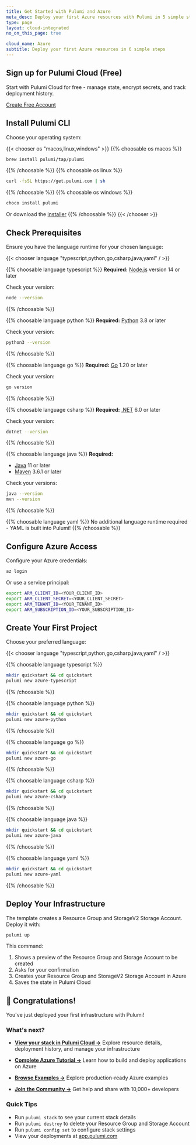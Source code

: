 ```yaml
---
title: Get Started with Pulumi and Azure
meta_desc: Deploy your first Azure resources with Pulumi in 5 simple steps
type: page
layout: cloud-integrated
no_on_this_page: true

cloud_name: Azure
subtitle: Deploy your first Azure resources in 6 simple steps
---
```


## Sign up for Pulumi Cloud (Free)

Start with Pulumi Cloud for free - manage state, encrypt secrets, and track deployment history.

<a href="https://app.pulumi.com/signup" class="btn-primary btn-lg">Create Free Account</a>

## Install Pulumi CLI

Choose your operating system:

{{< chooser os "macos,linux,windows" >}}
{{% choosable os macos %}}

```bash
brew install pulumi/tap/pulumi
```

{{% /choosable %}}
{{% choosable os linux %}}

```bash
curl -fsSL https://get.pulumi.com | sh
```

{{% /choosable %}}
{{% choosable os windows %}}

```powershell
choco install pulumi
```

Or download the [installer](https://github.com/pulumi/pulumi/releases)
{{% /choosable %}}
{{< /chooser >}}

## Check Prerequisites

Ensure you have the language runtime for your chosen language:

{{< chooser language "typescript,python,go,csharp,java,yaml" / >}}

{{% choosable language typescript %}}
**Required:** [Node.js](https://nodejs.org/) version 14 or later

Check your version:

```bash
node --version
```

{{% /choosable %}}

{{% choosable language python %}}
**Required:** [Python](https://www.python.org/) 3.8 or later

Check your version:

```bash
python3 --version
```

{{% /choosable %}}

{{% choosable language go %}}
**Required:** [Go](https://golang.org/) 1.20 or later

Check your version:

```bash
go version
```

{{% /choosable %}}

{{% choosable language csharp %}}
**Required:** [.NET](https://dotnet.microsoft.com/) 6.0 or later

Check your version:

```bash
dotnet --version
```

{{% /choosable %}}

{{% choosable language java %}}
**Required:**

- [Java](https://www.oracle.com/java/) 11 or later
- [Maven](https://maven.apache.org/) 3.6.1 or later

Check your versions:

```bash
java --version
mvn --version
```

{{% /choosable %}}

{{% choosable language yaml %}}
No additional language runtime required - YAML is built into Pulumi!
{{% /choosable %}}

## Configure Azure Access

Configure your Azure credentials:

```bash
az login
```

Or use a service principal:

```bash
export ARM_CLIENT_ID=<YOUR_CLIENT_ID>
export ARM_CLIENT_SECRET=<YOUR_CLIENT_SECRET>
export ARM_TENANT_ID=<YOUR_TENANT_ID>
export ARM_SUBSCRIPTION_ID=<YOUR_SUBSCRIPTION_ID>
```

## Create Your First Project

Choose your preferred language:

{{< chooser language "typescript,python,go,csharp,java,yaml" / >}}

{{% choosable language typescript %}}

```bash
mkdir quickstart && cd quickstart
pulumi new azure-typescript
```

{{% /choosable %}}

{{% choosable language python %}}

```bash
mkdir quickstart && cd quickstart
pulumi new azure-python
```

{{% /choosable %}}

{{% choosable language go %}}

```bash
mkdir quickstart && cd quickstart
pulumi new azure-go
```

{{% /choosable %}}

{{% choosable language csharp %}}

```bash
mkdir quickstart && cd quickstart
pulumi new azure-csharp
```

{{% /choosable %}}

{{% choosable language java %}}

```bash
mkdir quickstart && cd quickstart
pulumi new azure-java
```

{{% /choosable %}}

{{% choosable language yaml %}}

```bash
mkdir quickstart && cd quickstart
pulumi new azure-yaml
```

{{% /choosable %}}

## Deploy Your Infrastructure

The template creates a Resource Group and StorageV2 Storage Account. Deploy it with:

```bash
pulumi up
```

This command:

1. Shows a preview of the Resource Group and Storage Account to be created
2. Asks for your confirmation
3. Creates your Resource Group and StorageV2 Storage Account in Azure
4. Saves the state in Pulumi Cloud

## 🎉 Congratulations!

You've just deployed your first infrastructure with Pulumi!

### What's next?

- **[View your stack in Pulumi Cloud →](https://app.pulumi.com/stacks)**
  Explore resource details, deployment history, and manage your infrastructure

- **[Complete Azure Tutorial →](/docs/iac/get-started/azure/)**
  Learn how to build and deploy applications on Azure

- **[Browse Examples →](https://github.com/pulumi/examples#azure)**
  Explore production-ready Azure examples

- **[Join the Community →](https://slack.pulumi.com)**
  Get help and share with 10,000+ developers

### Quick Tips

- Run `pulumi stack` to see your current stack details
- Run `pulumi destroy` to delete your Resource Group and Storage Account
- Run `pulumi config set` to configure stack settings
- View your deployments at [app.pulumi.com](https://app.pulumi.com)
